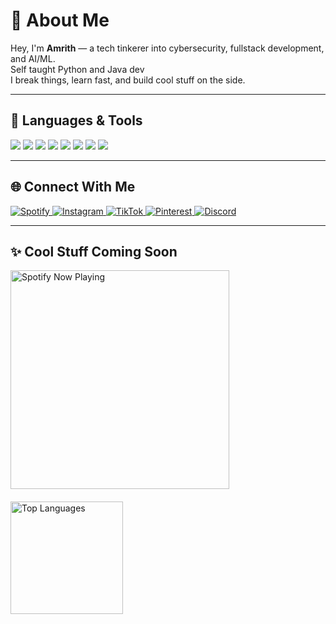 <!-- README.md -->

# 👋 About Me

Hey, I'm **Amrith** — a tech tinkerer into cybersecurity, fullstack development, and AI/ML.  
Self taught Python and Java dev  
I break things, learn fast, and build cool stuff on the side.


---

## 🧠 Languages & Tools

<p align="left">
  <img src="https://img.shields.io/badge/Python-1e1e1e?style=for-the-badge&logo=python&logoColor=4B8BBE">
  <img src="https://img.shields.io/badge/JavaScript-1e1e1e?style=for-the-badge&logo=javascript&logoColor=F7DF1E">
  <img src="https://img.shields.io/badge/React-1e1e1e?style=for-the-badge&logo=react&logoColor=61DAFB">
  <img src="https://img.shields.io/badge/Flutter-1e1e1e?style=for-the-badge&logo=flutter&logoColor=02569B">
  <img src="https://img.shields.io/badge/MongoDB-1e1e1e?style=for-the-badge&logo=mongodb&logoColor=47A248">
  <img src="https://img.shields.io/badge/Java-1e1e1e?style=for-the-badge&logo=openjdk&logoColor=007396">
  <img src="https://img.shields.io/badge/Android-1e1e1e?style=for-the-badge&logo=android&logoColor=3DDC84">
  <img src="https://img.shields.io/badge/HTML5-1e1e1e?style=for-the-badge&logo=html5&logoColor=E34F26">
</p>

---

## 🌐 Connect With Me

<p align="left">
  <a href="https://open.spotify.com/user/xa9ydbpy4g2zr9uw1oa737kv2">
    <img src="https://img.shields.io/badge/Spotify-1e1e1e?style=for-the-badge&logo=spotify&logoColor=white" alt="Spotify">
  </a>
  <a href="https://www.instagram.com/amrithakshaj/">
    <img src="https://img.shields.io/badge/Instagram-1e1e1e?style=for-the-badge&logo=instagram&logoColor=white" alt="Instagram">
  </a>
  <a href="https://www.tiktok.com/@stoobyyyy?_t=ZS-8wUON0MgGvt&_r=1">
    <img src="https://img.shields.io/badge/TikTok-1e1e1e?style=for-the-badge&logo=tiktok&logoColor=white" alt="TikTok">
  </a>
  <a href="https://pin.it/2cntP1syK">
    <img src="https://img.shields.io/badge/Pinterest-1e1e1e?style=for-the-badge&logo=pinterest&logoColor=white" alt="Pinterest">
  </a>
  <a href="https://discord.com/users/700195735689494558">
    <img src="https://img.shields.io/badge/Discord-1e1e1e?style=for-the-badge&logo=discord&logoColor=white" alt="Discord">
  </a>
</p>

---



## ✨ Cool Stuff Coming Soon

<div align="left" style="display: flex; gap: 20px; flex-wrap: wrap; align-items: flex-start;">

  <img src="https://spotify-github-profile.kittinanx.com/api/view.svg?uid=xa9ydbpy4g2zr9uw1oa737kv2&cover_image=true&theme=default&show_offline=false&background_color=1e1e1e&interchange=false&bar_color_cover=true" alt="Spotify Now Playing" height="350">

  <img src="https://github-readme-stats.vercel.app/api/top-langs/?username=stoobyy&layout=compact&theme=dark&bg_color=1e1e1e&hide_border=true" alt="Top Languages" height="180">

</div>



